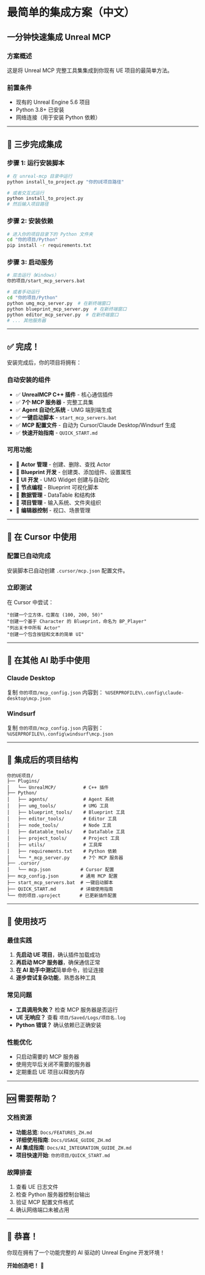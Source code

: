 # 最简单的集成方案（中文）

## 一分钟快速集成 Unreal MCP

### 方案概述
这是将 Unreal MCP 完整工具集集成到你现有 UE 项目的最简单方法。

### 前置条件
- 现有的 Unreal Engine 5.6 项目
- Python 3.8+ 已安装
- 网络连接（用于安装 Python 依赖）

---

## 🚀 三步完成集成

### 步骤 1: 运行安装脚本
```bash
# 在 unreal-mcp 目录中运行
python install_to_project.py "你的UE项目路径"

# 或者交互式运行
python install_to_project.py
# 然后输入项目路径
```

### 步骤 2: 安装依赖
```bash
# 进入你的项目目录下的 Python 文件夹
cd "你的项目/Python"
pip install -r requirements.txt
```

### 步骤 3: 启动服务
```bash
# 双击运行（Windows）
你的项目/start_mcp_servers.bat

# 或者手动运行
cd "你的项目/Python"
python umg_mcp_server.py  # 在新终端窗口
python blueprint_mcp_server.py  # 在新终端窗口
python editor_mcp_server.py  # 在新终端窗口
# ... 其他服务器
```

---

## ✅ 完成！

安装完成后，你的项目将拥有：

### 自动安装的组件
- ✅ **UnrealMCP C++ 插件** - 核心通信插件
- ✅ **7个 MCP 服务器** - 完整工具集
- ✅ **Agent 自动化系统** - UMG 端到端生成
- ✅ **一键启动脚本** - `start_mcp_servers.bat`
- ✅ **MCP 配置文件** - 自动为 Cursor/Claude Desktop/Windsurf 生成
- ✅ **快速开始指南** - `QUICK_START.md`

### 可用功能
- 🎯 **Actor 管理** - 创建、删除、查找 Actor
- 🎯 **Blueprint 开发** - 创建类、添加组件、设置属性
- 🎯 **UI 开发** - UMG Widget 创建与自动化
- 🎯 **节点编程** - Blueprint 可视化脚本
- 🎯 **数据管理** - DataTable 和结构体
- 🎯 **项目管理** - 输入系统、文件夹组织
- 🎯 **编辑器控制** - 视口、场景管理

---

## 🔧 在 Cursor 中使用

### 配置已自动完成
安装脚本已自动创建 `.cursor/mcp.json` 配置文件。

### 立即测试
在 Cursor 中尝试：
```
"创建一个立方体，位置在 (100, 200, 50)"
"创建一个基于 Character 的 Blueprint，命名为 BP_Player"
"列出关卡中所有 Actor"
"创建一个包含按钮和文本的简单 UI"
```

---

## 🔧 在其他 AI 助手中使用

### Claude Desktop
复制 `你的项目/mcp_config.json` 内容到：
`%USERPROFILE%\.config\claude-desktop\mcp.json`

### Windsurf
复制 `你的项目/mcp_config.json` 内容到：
`%USERPROFILE%\.config\windsurf\mcp.json`

---

## 📁 集成后的项目结构

```
你的UE项目/
├── Plugins/
│   └── UnrealMCP/          # C++ 插件
├── Python/
│   ├── agents/             # Agent 系统
│   ├── umg_tools/          # UMG 工具
│   ├── blueprint_tools/    # Blueprint 工具
│   ├── editor_tools/       # Editor 工具
│   ├── node_tools/         # Node 工具
│   ├── datatable_tools/    # DataTable 工具
│   ├── project_tools/      # Project 工具
│   ├── utils/              # 工具库
│   ├── requirements.txt    # Python 依赖
│   └── *_mcp_server.py     # 7个 MCP 服务器
├── .cursor/
│   └── mcp.json           # Cursor 配置
├── mcp_config.json        # 通用 MCP 配置
├── start_mcp_servers.bat  # 一键启动脚本
├── QUICK_START.md         # 详细使用指南
└── 你的项目.uproject       # 已更新插件配置
```

---

## 🎯 使用技巧

### 最佳实践
1. **先启动 UE 项目**，确认插件加载成功
2. **再启动 MCP 服务器**，确保通信正常
3. **在 AI 助手中测试**简单命令，验证连接
4. **逐步尝试复杂功能**，熟悉各种工具

### 常见问题
- **工具调用失败？** 检查 MCP 服务器是否运行
- **UE 无响应？** 查看 `项目/Saved/Logs/项目名.log`
- **Python 错误？** 确认依赖已正确安装

### 性能优化
- 只启动需要的 MCP 服务器
- 使用完毕后关闭不需要的服务器
- 定期重启 UE 项目以释放内存

---

## 🆘 需要帮助？

### 文档资源
- **功能总览**: `Docs/FEATURES_ZH.md`
- **详细使用指南**: `Docs/USAGE_GUIDE_ZH.md`
- **AI 集成指南**: `Docs/AI_INTEGRATION_GUIDE_ZH.md`
- **项目快速开始**: `你的项目/QUICK_START.md`

### 故障排查
1. 查看 UE 日志文件
2. 检查 Python 服务器控制台输出
3. 验证 MCP 配置文件格式
4. 确认网络端口未被占用

---

## 🎉 恭喜！

你现在拥有了一个功能完整的 AI 驱动的 Unreal Engine 开发环境！

**开始创造吧！** 🚀
